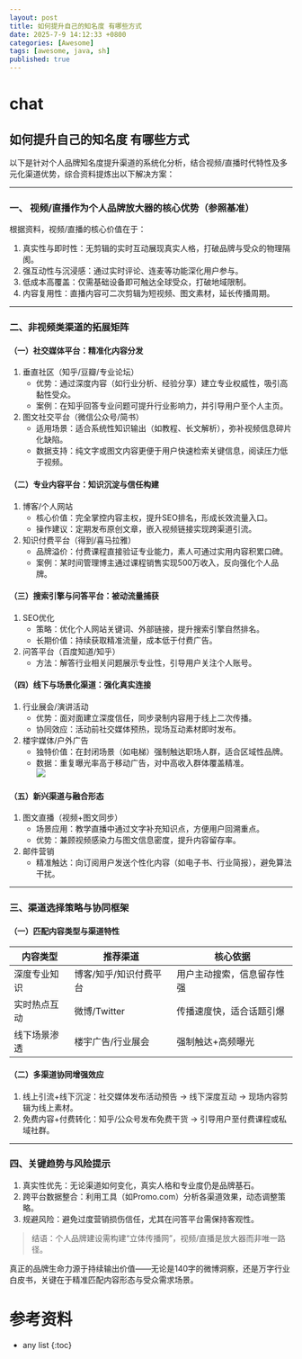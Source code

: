 ```yaml
---
layout: post
title: 如何提升自己的知名度 有哪些方式
date: 2025-7-9 14:12:33 +0800
categories: [Awesome]
tags: [awesome, java, sh]
published: true
---
```


# chat

## 如何提升自己的知名度 有哪些方式

以下是针对个人品牌知名度提升渠道的系统化分析，结合视频/直播时代特性及多元化渠道优势，综合资料提炼出以下解决方案：

---

### 一、 视频/直播作为个人品牌放大器的核心优势（参照基准）  
根据资料，视频/直播的核心价值在于：  
1. 真实性与即时性：无剪辑的实时互动展现真实人格，打破品牌与受众的物理隔阂。  
2. 强互动性与沉浸感：通过实时评论、连麦等功能深化用户参与。  
3. 低成本高覆盖：仅需基础设备即可触达全球受众，打破地域限制。  
4. 内容复用性：直播内容可二次剪辑为短视频、图文素材，延长传播周期。  

---

### 二、非视频类渠道的拓展矩阵  
#### （一）社交媒体平台：精准化内容分发  
1. 垂直社区（知乎/豆瓣/专业论坛）  
   - 优势：通过深度内容（如行业分析、经验分享）建立专业权威性，吸引高黏性受众。  
   - 案例：在知乎回答专业问题可提升行业影响力，并引导用户至个人主页。  
2. 图文社交平台（微信公众号/简书）  
   - 适用场景：适合系统性知识输出（如教程、长文解析），弥补视频信息碎片化缺陷。  
   - 数据支持：纯文字或图文内容更便于用户快速检索关键信息，阅读压力低于视频。  

#### （二）专业内容平台：知识沉淀与信任构建  
1. 博客/个人网站  
   - 核心价值：完全掌控内容主权，提升SEO排名，形成长效流量入口。  
   - 操作建议：定期发布原创文章，嵌入视频链接实现跨渠道引流。  
2. 知识付费平台（得到/喜马拉雅）  
   - 品牌溢价：付费课程直接验证专业能力，素人可通过实用内容积累口碑。  
   - 案例：某时间管理博主通过课程销售实现500万收入，反向强化个人品牌。  

#### （三）搜索引擎与问答平台：被动流量捕获  
1. SEO优化  
   - 策略：优化个人网站关键词、外部链接，提升搜索引擎自然排名。  
   - 长期价值：持续获取精准流量，成本低于付费广告。  
2. 问答平台（百度知道/知乎）  
   - 方法：解答行业相关问题展示专业性，引导用户关注个人账号。  

#### （四）线下与场景化渠道：强化真实连接  
1. 行业展会/演讲活动  
   - 优势：面对面建立深度信任，同步录制内容用于线上二次传播。  
   - 协同效应：活动前社交媒体预热，现场互动素材即时发布。  
2. 楼宇媒体/户外广告  
   - 独特价值：在封闭场景（如电梯）强制触达职场人群，适合区域性品牌。  
   - 数据：重复曝光率高于移动广告，对中高收入群体覆盖精准。  
![](https://metaso-static.oss-cn-beijing.aliyuncs.com/metaso/pdf2texts_reading_mode/figures/370a765e-28cc-4b44-90ee-8054a563bc73/150_0.jpg)

#### （五）新兴渠道与融合形态  
1. 图文直播（视频+图文同步）  
   - 场景应用：教学直播中通过文字补充知识点，方便用户回溯重点。  
   - 优势：兼顾视频感染力与图文信息密度，提升内容留存率。  
2. 邮件营销  
   - 精准触达：向订阅用户发送个性化内容（如电子书、行业简报），避免算法干扰。  

---

### 三、渠道选择策略与协同框架  
#### （一）匹配内容类型与渠道特性  

| 内容类型       | 推荐渠道                | 核心依据                     |  
|----------------|-------------------------|------------------------------|  
| 深度专业知识   | 博客/知乎/知识付费平台  | 用户主动搜索，信息留存性强 |  
| 实时热点互动   | 微博/Twitter           | 传播速度快，适合话题引爆     |  
| 线下场景渗透   | 楼宇广告/行业展会      | 强制触达+高频曝光 |  


#### （二）多渠道协同增强效应  
1. 线上引流+线下沉淀：社交媒体发布活动预告 → 线下深度互动 → 现场内容剪辑为线上素材。  
2. 免费内容+付费转化：知乎/公众号发布免费干货 → 引导用户至付费课程或私域社群。  

---

### 四、关键趋势与风险提示  
1. 真实性优先：无论渠道如何变化，真实人格和专业度仍是品牌基石。  
2. 跨平台数据整合：利用工具（如Promo.com）分析各渠道效果，动态调整策略。  
3. 规避风险：避免过度营销损伤信任，尤其在问答平台需保持客观性。  

> 结语：个人品牌建设需构建“立体传播网”，视频/直播是放大器而非唯一路径。

真正的品牌生命力源于持续输出价值——无论是140字的微博洞察，还是万字行业白皮书，关键在于精准匹配内容形态与受众需求场景。

# 参考资料

* any list
{:toc}